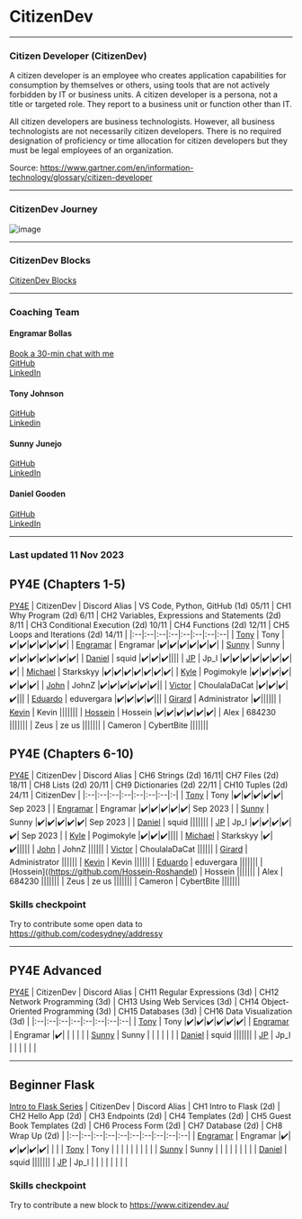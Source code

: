 # CitizenDev

---
### Citizen Developer (CitizenDev)

A citizen developer is an employee who creates application capabilities for consumption by themselves or others, using tools that are not actively forbidden by IT or business units. A citizen developer is a persona, not a title or targeted role. They report to a business unit or function other than IT.

All citizen developers are business technologists.  However, all business technologists are not necessarily citizen developers.  There is no required designation of proficiency or time allocation for citizen developers but they must be legal employees of an organization.

Source: https://www.gartner.com/en/information-technology/glossary/citizen-developer

---
### CitizenDev Journey

![image](https://github.com/codesydney/citizendev/assets/7553347/c310a5cb-013b-427a-ad49-9e61ac45e44d)


---
### CitizenDev Blocks
[CitizenDev Blocks](https://www.citizendev.au/) <bt/>

---
### Coaching Team
#### Engramar Bollas <br/>
[Book a 30-min chat with me](https://koalendar.com/e/meet-with-code-sydney) <br/>
[GitHub](https://github.com/engramar) <br/>
[LinkedIn](https://www.linkedin.com/in/engramarbollas/) <br/>

#### Tony Johnson <br/>
[GitHub](https://github.com/tnyjhnsn) <br/>
[Linkedin](https://www.linkedin.com/in/tony-johnson-53995413/) <br/>

#### Sunny Junejo <br/>
[GitHub](https://github.com/sjunejo) <br/>
[LinkedIn](https://www.linkedin.com/in/sadruddinjunejo/) <br/>

#### Daniel Gooden <br/>
[GitHub](https://github.com/dangoodie) <br/>
[LinkedIn](https://www.linkedin.com/in/daniel-gooden/) <br/>



---
### Last updated 11 Nov 2023

## PY4E (Chapters 1-5)
[PY4E](https://www.py4e.com/)
| CitizenDev | Discord Alias | VS Code, Python, GitHub (1d) 05/11 | CH1 Why Program (2d) 6/11 | CH2 Variables, Expressions and Statements (2d) 8/11 | CH3 Conditional Execution (2d) 10/11 | CH4 Functions (2d) 12/11 | CH5 Loops and Iterations (2d) 14/11 | 
|:--|:--|:--|:--|:--|:--|:--|:--|
| [Tony](https://github.com/tnyjhnsn) | Tony |✔️|✔️|✔️|✔️|✔️|✔️|
| [Engramar](https://github.com/engramar) | Engramar |✔️|✔️|✔️|✔️|✔️|✔️|
| [Sunny](https://github.com/sjunejo) | Sunny |✔️|✔️|✔️|✔️|✔️|✔️|✔️|
| [Daniel](https://github.com/dangoodie) | squid |✔️|✔️|✔️||||
| [JP](https://github.com/josepedrolorenzini) | Jp_l |✔️|✔️|✔️|✔️|✔️|✔️|✔️|✔️|
| [Michael](https://github.com/starkskyy) | Starkskyy |✔️|✔️|✔️|✔️|✔️|✔️|✔️|
| [Kyle](https://github.com/mkasborromeo) | Pogimokyle |✔️|✔️|✔️|✔️|✔️|✔️|✔️|
| [John](https://github.com/JohnZGBG) | JohnZ |✔️|✔️|✔️|✔️|✔️|✔️||
| [Victor](https://github.com/CholulaTheCat) | ChoulalaDaCat |✔️|✔️|✔️|✔️|||
| [Eduardo](https://github.com/eduvergara) | eduvergara |✔️|✔️|✔️|✔️|||
| [Girard](https://github.com/GirardT) | Administrator |✔️||||||
| [Kevin](https://github.com/ZizhangOu) | Kevin |||||||
| [Hossein](https://github.com/Hossein-Roshandel)  | Hossein |✔️|✔️|✔️|✔️|✔️|✔️|
| Alex | 684230 |||||||
| Zeus | ze us |||||||
| Cameron | CybertBite |||||||

## PY4E (Chapters 6-10)
[PY4E](https://www.py4e.com/)
| CitizenDev | Discord Alias | CH6 Strings (2d) 16/11| CH7 Files (2d) 18/11 | CH8 Lists (2d) 20/11 | CH9 Dictionaries (2d) 22/11 | CH10 Tuples (2d) 24/11 | CitizenDev | 
|:--|:--|:--|:--|:--|:--|:--|:-|
| [Tony](https://github.com/tnyjhnsn) | Tony |✔️|✔️|✔️|✔️|✔️| Sep 2023 |
| [Engramar](https://github.com/engramar) | Engramar |✔️|✔️|✔️|✔️|✔️| Sep 2023 |
| [Sunny](https://github.com/sjunejo) | Sunny |✔️|✔️|✔️|✔️|✔️| Sep 2023 |
| [Daniel](https://github.com/dangoodie) | squid |||||||
| [JP](https://github.com/josepedrolorenzini) | Jp_l |✔️|✔️|✔️|✔️|✔️| Sep 2023 |
| [Kyle](https://github.com/mkasborromeo) | Pogimokyle |✔️|✔️|✔️||||
| [Michael](https://github.com/starkskyy) | Starkskyy |✔️|✔️|||||
| [John](https://github.com/JohnZGBG) | JohnZ ||||||
| [Victor](https://github.com/CholulaTheCat) | ChoulalaDaCat ||||||
| [Girard](https://github.com/GirardT) | Administrator ||||||
| [Kevin](https://github.com/ZizhangOu) | Kevin ||||||
| [Eduardo](https://github.com/eduvergara) | eduvergara |||||||
| [Hossein]((https://github.com/Hossein-Roshandel) | Hossein |||||||
| Alex | 684230 |||||||
| Zeus | ze us |||||||
| Cameron | CybertBite |||||||

### Skills checkpoint
Try to contribute some open data to https://github.com/codesydney/addressy 

---
## PY4E Advanced
[PY4E](https://www.py4e.com/)
| CitizenDev | Discord Alias |  CH11 Regular Expressions (3d) | CH12 Network Programming (3d) | CH13 Using Web Services (3d) | CH14 Object-Oriented Programming (3d) | CH15 Databases (3d) |  CH16 Data Visualization (3d) | 
|:--|:--|:--|:--|:--|:--|:--|:--|
| [Tony](https://github.com/tnyjhnsn) | Tony |✔️|✔️|✔️|✔️|✔️|✔️|
| [Engramar](https://github.com/engramar) | Engramar |✔️| | | | | 
| [Sunny](https://github.com/sjunejo) | Sunny | | | | | | 
| [Daniel](https://github.com/dangoodie) | squid |||||||
| [JP](https://github.com/josepedrolorenzini) | Jp_l | | | | | | 

---
## Beginner Flask 
[Intro to Flask Series](https://youtube.com/playlist?list=PLXmMXHVSvS-AjwTOtiW1DXFYTgUlrUmHV&feature=shared)
| CitizenDev | Discord Alias |  CH1 Intro to Flask (2d) | CH2 Hello App (2d) | CH3 Endpoints (2d) | CH4 Templates (2d) | CH5 Guest Book Templates (2d) | CH6 Process Form (2d) | CH7 Database (2d) | CH8 Wrap Up (2d) |
|:--|:--|:--|:--|:--|:--|:--|:--|:--|:--|
| [Engramar](https://github.com/engramar) | Engramar |✔️|✔️|✔️|✔️|✔️| | |
| [Tony](https://github.com/tnyjhnsn) | Tony | | | | | | | | |
| [Sunny](https://github.com/sjunejo) | Sunny | | | | | | | |
| [Daniel](https://github.com/dangoodie) | squid |||||||
| [JP](https://github.com/josepedrolorenzini) | Jp_l | | | | | | | | 

### Skills checkpoint
Try to contribute a new block to https://www.citizendev.au/
